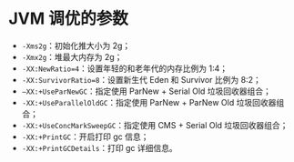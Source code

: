 # JVM 调优的参数

* ​`-Xms2g`​：初始化推大小为 2g；
* ​`-Xmx2g`​：堆最大内存为 2g；
* ​`-XX:NewRatio=4`​：设置年轻的和老年代的内存比例为 1:4；
* ​`-XX:SurvivorRatio=8`​：设置新生代 Eden 和 Survivor 比例为 8:2；
* ​`–XX:+UseParNewGC`​：指定使用 ParNew + Serial Old 垃圾回收器组合；
* ​`-XX:+UseParallelOldGC`​：指定使用 ParNew + ParNew Old 垃圾回收器组合；
* ​`-XX:+UseConcMarkSweepGC`​：指定使用 CMS + Serial Old 垃圾回收器组合；
* ​`-XX:+PrintGC`​：开启打印 gc 信息；
* ​`-XX:+PrintGCDetails`​：打印 gc 详细信息。

‍

